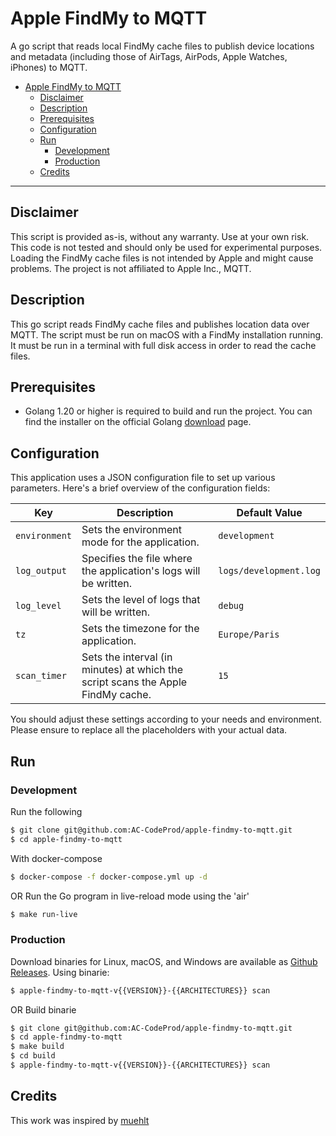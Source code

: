 # Apple FindMy to MQTT
A go script that reads local FindMy cache files to publish device locations and metadata (including those of AirTags, AirPods, Apple Watches, iPhones) to MQTT.

- [Apple FindMy to MQTT](#apple-findmy-to-mqtt)
  - [Disclaimer](#disclaimer)
  - [Description](#description)
  - [Prerequisites](#prerequisites)
  - [Configuration](#configuration)
  - [Run](#run)
    - [Development](#development)
    - [Production](#production)
  - [Credits](#credits)
---
## Disclaimer
This script is provided as-is, without any warranty. Use at your own risk. This code is not tested and should only be used for experimental purposes. Loading the FindMy cache files is not intended by Apple and might cause problems. The project is not affiliated to Apple Inc., MQTT.

## Description
This go script reads FindMy cache files and publishes location data over MQTT. The script must be run on macOS with a FindMy installation running. It must be run in a terminal with full disk access in order to read the cache files.

## Prerequisites
- Golang 1.20 or higher is required to build and run the project. You can find the installer on
  the official Golang [download](https://go.dev/doc/install) page.

## Configuration

This application uses a JSON configuration file to set up various parameters. Here's a brief overview of the configuration fields:

| Key | Description | Default Value |
| --- | ----------- | ------------- |
| `environment` | Sets the environment mode for the application. | `development` |
| `log_output` | Specifies the file where the application's logs will be written. | `logs/development.log` |
| `log_level` | Sets the level of logs that will be written. | `debug` |
| `tz` | Sets the timezone for the application. | `Europe/Paris` |
| `scan_timer` | Sets the interval (in minutes) at which the script scans the Apple FindMy cache. | `15` |

You should adjust these settings according to your needs and environment. Please ensure to replace all the placeholders with your actual data.
## Run

### Development
Run the following
```sh
$ git clone git@github.com:AC-CodeProd/apple-findmy-to-mqtt.git
$ cd apple-findmy-to-mqtt
```
With docker-compose
```sh
$ docker-compose -f docker-compose.yml up -d
```
OR Run the Go program in live-reload mode using the 'air'
```sh
$ make run-live
```
### Production
Download binaries for Linux, macOS, and Windows are available as [Github Releases](https://github.com/AC-CodeProd/apple-findmy-to-mqtt/releases/latest).
Using binarie:
```sh
$ apple-findmy-to-mqtt-v{{VERSION}}-{{ARCHITECTURES}} scan
```
OR Build binarie
```sh
$ git clone git@github.com:AC-CodeProd/apple-findmy-to-mqtt.git
$ cd apple-findmy-to-mqtt
$ make build
$ cd build
$ apple-findmy-to-mqtt-v{{VERSION}}-{{ARCHITECTURES}} scan
```
## Credits
This work was inspired by <a href="https://github.com/muehlt/home-assistant-findmy" target="_blank">muehlt</a>
